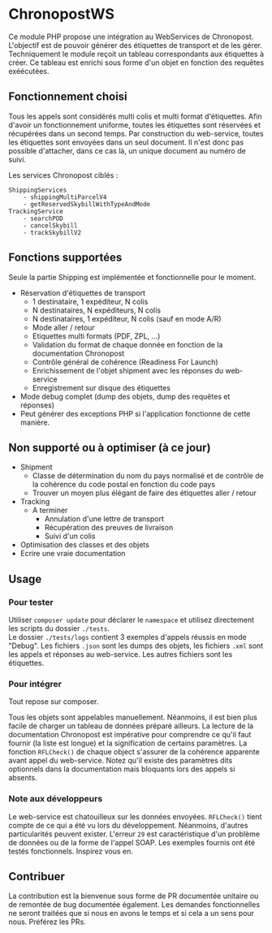 # ChronopostWS

Ce module PHP propose une intégration au WebServices de Chronopost. L'objectif est de pouvoir générer des étiquettes de transport et de les gérer.  
Techniquement le module reçoit un tableau correspondants aux étiquettes à créer. Ce tableau est enrichi sous forme d'un objet en fonction des requêtes exéécutées.

## Fonctionnement choisi
Tous les appels sont considérés multi colis et multi format d'étiquettes. Afin d'avoir un fonctionnement uniforme, toutes les étiquettes sont réservées et récupérées dans un second temps. Par construction du web-service, toutes les étiquettes sont envoyées dans un seul document. Il n'est donc pas possible d'attacher, dans ce cas là, un unique document au numéro de suivi.

Les services Chronopost ciblés :
````
ShippingServices
    - shippingMultiParcelV4
    - getReservedSkybillWithTypeAndMode
TrackingService
    - searchPOD
    - cancelSkybill
    - trackSkybillV2
````

## Fonctions supportées

Seule la partie Shipping est implémentée et fonctionnelle pour le moment.

- Réservation d'étiquettes de transport
    - 1 destinataire, 1 expéditeur, N colis
    - N destinataires, N expéditeurs, N colis
	- N destinataires, 1 expéditeur, N colis (sauf en mode A/R)
    - Mode aller / retour
    - Etiquettes multi formats (PDF, ZPL, ...)
    - Validation du format de chaque donnée en fonction de la documentation Chronopost
    - Contrôle général de cohérence (Readiness For Launch)
    - Enrichissement de l'objet shipment avec les réponses du web-service
	- Enregistrement sur disque des étiquettes
- Mode debug complet (dump des objets, dump des requêtes et réponses)
- Peut générer des exceptions PHP si l'application fonctionne de cette manière.



## Non supporté ou à optimiser (à ce jour)
- Shipment
    - Classe de détermination du nom du pays normalisé et de contrôle de la cohérence du code postal en fonction du code pays
    - Trouver un moyen plus élégant de faire des étiquettes aller / retour
- Tracking
    - A terminer
        - Annulation d'une lettre de transport
        - Récupération des preuves de livraison
        - Suivi d'un colis
- Optimisation des classes et des objets
- Ecrire une vraie documentation

## Usage

### Pour tester
Utiliser `composer update` pour déclarer le `namespace` et utilisez directement les scripts du dossier `./tests`.  
Le dossier `./tests/logs` contient 3 exemples d'appels réussis en mode "Debug". Les fichiers `.json` sont les dumps des objets, les fichiers `.xml` sont les appels et réponses au web-service. Les autres fichiers sont les étiquettes.

### Pour intégrer
Tout repose sur composer.

Tous les objets sont appelables manuellement. Néanmoins, il est bien plus facile de charger un tableau de données préparé ailleurs. La lecture de la documentation Chronopost est impérative pour comprendre ce qu'il faut fournir (la liste est longue) et la signification de certains paramètres. La fonction `RFLCheck()` de chaque object s'assurer de la cohérence apparente avant appel du web-service. Notez qu'il existe des paramètres dits optionnels dans la documentation mais bloquants lors des appels si absents.

### Note aux développeurs
Le web-service est chatouilleux sur les données envoyées. `RFLCheck()` tient compte de ce qui a été vu lors du développement. Néanmoins, d'autres particularités peuvent exister. L'erreur `29` est caractéristique d'un problème de données ou de la forme de l'appel SOAP. Les exemples fournis ont été testés fonctionnels. Inspirez vous en.

## Contribuer
La contribution est la bienvenue sous forme de PR documentée unitaire ou de remontée de bug documentée également. Les demandes fonctionnelles ne seront traitées que si nous en avons le temps et si cela a un sens pour nous. Préférez les PRs.